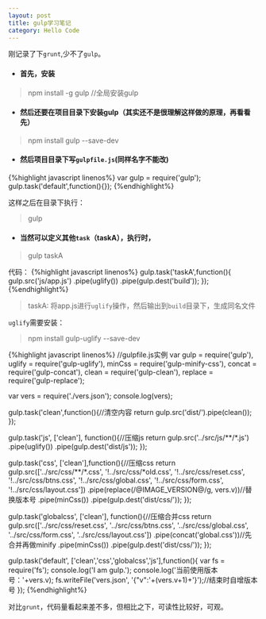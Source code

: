 ```yaml
---
layout: post
title: gulp学习笔记
category: Hello Code
---
```


刚记录了下`grunt`,少不了`gulp`。

* #### **首先**，安装 
> npm install -g gulp //全局安装gulp

* #### **然后**还要在项目目录下安装gulp（其实还不是很理解这样做的原理，再看看先）
> npm install gulp --save-dev

* #### **然后**项目目录下写`gulpfile.js`(同样名字不能改)
{%highlight javascript linenos%}
var gulp = require('gulp');
gulp.task('default',function(){});
{%endhighlight%}

这样之后在目录下执行：

> gulp

* #### **当然**可以定义其他`task`（taskA），执行时，
> gulp taskA

代码：
{%highlight javascript linenos%}
gulp.task('taskA',function(){
    gulp.src('js/app.js')
        .pipe(uglify())
        .pipe(gulp.dest('build'));
});
{%endhighlight%}

> taskA: 将app.js进行`uglify`操作，然后输出到`build`目录下，生成同名文件

`uglify`需要安装：
   
> npm install gulp-uglify --save-dev

{%highlight javascript linenos%}
//gulpfile.js实例
var gulp = require('gulp'),
 uglify = require('gulp-uglify'),
 minCss = require('gulp-minify-css'),
 concat = require('gulp-concat'),
 clean = require('gulp-clean'),
 replace = require('gulp-replace');

var vers = require('./vers.json'); 
console.log(vers);

gulp.task('clean',function(){//清空内容
 return gulp.src('dist/').pipe(clean());
});

gulp.task('js', ['clean'], function(){//压缩js
 return gulp.src('../src/js/**/*.js')
   .pipe(uglify())
   .pipe(gulp.dest('dist/js'));
});

gulp.task('css', ['clean'],function(){//压缩css
 return gulp.src(['../src/css/**/*.css',
  '!../src/css/*old.css',
  '!../src/css/reset.css',
  '!../src/css/btns.css',
  '!../src/css/global.css',
  '!../src/css/form.css',
  '!../src/css/layout.css'])
  .pipe(replace(/@IMAGE_VERSION@/g, vers.v))//替换版本号
  .pipe(minCss())
  .pipe(gulp.dest('dist/css/'));
});

gulp.task('globalcss', ['clean'], function(){//压缩合并css
 return gulp.src(['../src/css/reset.css',
  '../src/css/btns.css',
  '../src/css/global.css',
  '../src/css/form.css',
  '../src/css/layout.css'])
  .pipe(concat('global.css'))//先合并再做minify
  .pipe(minCss())
  .pipe(gulp.dest('dist/css/'));
});

gulp.task('default', ['clean','css','globalcss','js'],function(){
 var fs = require('fs');
 console.log('I am gulp.');
 console.log('当前使用版本号：'+vers.v);
 fs.writeFile('vers.json', '{"v":'+(vers.v+1)+'}');//结束时自增版本号
});
{%endhighlight%}

对比`grunt`，代码量看起来差不多，但相比之下，可读性比较好，可观。
